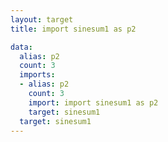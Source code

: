 ```yaml
---
layout: target
title: import sinesum1 as p2

data:
  alias: p2
  count: 3
  imports:
  - alias: p2
    count: 3
    import: import sinesum1 as p2
    target: sinesum1
  target: sinesum1
---
```

